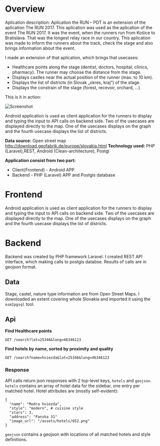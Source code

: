 # Overview

Aplication description:
Aplication the RUN – PDT is an extension of the aplication The RUN 2017. 
This aplication was used as the aplication of the event The RUN 2017. It was the event, when the runners run from Košice to Bratislava. That was the longest relay race in our country. This aplication was made to inform the runners about the track, check the stage and also brings information about the event. 

I made an extension of that aplication, which brings that usecases:
- Healthcare points along the stage (dentist, doctors, hospital, clinics, pharmacy). The runner may choose the distance from the stage. 
- Displays castles near the actual position of the runner (max. to 10 km). 
- Displays the list of districts (in Slovak „okres, kraj“) of the stage. 
- Displays the constrain of the stage (forest, recevoir, orchard, ...)

This is it in action:

![Screenshot](screenshot.png)

Android application is used as client application for the runners to display and typing the input to API calls on backend side. Two of the usecases are displayed directly to the map. One of the usecases displays on the graph and the fourth usecase displays the list of districts. 

**Data source:** Open street map http://download.geofabrik.de/europe/slovakia.html
**Technology used:** PHP (Laravel),REST, Android (Clean-architecture), Postgi

**Application consist from two part:**
- Client(Frontend) - Android APP
- Backend - PHP (Laravel) APP and Postgis database

# Frontend

Android application is used as client application for the runners to display and typing the input to API calls on backend side. Two of the usecases are displayed directly to the map. One of the usecases displays on the graph and the fourth usecase displays the list of districts. 

# Backend

Backend was created by PHP framework Laravel. I created REST API interface, which making calls to postgis databse. Results of calls are in geojson format.

## Data

Stage, castel, nature type information are from Open Street Maps. I downloaded an extent covering whole Slovakia and imported it using the `osm2pgsql` tool.

## Api

**Find Healthcare points**

`GET /search?lat=25346&long=46346123`

**Find hotels by name, sorted by proximity and quality**

`GET /search?name=hviezda&lat=25346&long=46346123`

### Response

API calls return json responses with 2 top-level keys, `hotels` and `geojson`. `hotels` contains an array of hotel data for the sidebar, one entry per matched hotel. Hotel attributes are (mostly self-evident):
```
{
  "name": "Modra hviezda",
  "style": "modern", # cuisine style
  "stars": 3,
  "address": "Panska 31"
  "image_url": "/assets/hotels/652.png"
}
```
`geojson` contains a geojson with locations of all matched hotels and style definitions.
